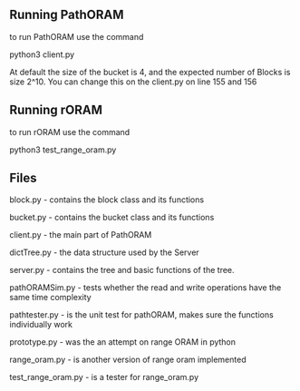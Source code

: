 ## Running PathORAM

to run PathORAM use the command 

python3 client.py

At default the size of the bucket is 4, and the expected number of Blocks is size 2^10. You can change this on the client.py on line 155 and 156

## Running rORAM

to run rORAM use the command 

python3 test_range_oram.py

## Files
block.py - contains the block class and its functions

bucket.py - contains the bucket class and its functions

client.py - the main part of PathORAM

dictTree.py - the data structure used by the Server

server.py - contains the tree and basic functions of the tree.

pathORAMSim.py - tests whether the read and write operations have the same time complexity

pathtester.py - is the unit test for pathORAM, makes sure the functions individually work

prototype.py - was the an attempt on range ORAM in python

range_oram.py - is another version of range oram implemented

test_range_oram.py - is a tester for range_oram.py